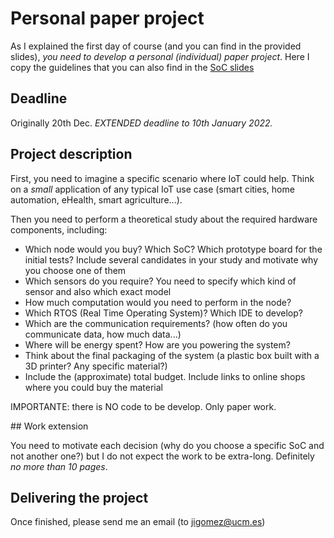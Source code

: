 # Personal paper project

As I explained the first day of course (and you can find in the provided slides), *you need to develop a personal (individual) paper project*. Here I copy the guidelines that you can also find in the [SoC slides](slides/soc.pdf)

## Deadline 
Originally 20th Dec. *EXTENDED deadline to 10th January 2022.*


## Project description

First, you need to imagine a specific scenario where IoT could help. Think on a *small* application of any typical IoT use case (smart cities, home automation, eHealth, smart agriculture...).

Then you need to perform a theoretical study about the required hardware components, including:

- Which node would you buy?  Which SoC? Which prototype board for the initial tests?  Include several candidates in your study and motivate why you choose one of them
- Which sensors do you require? You need to specify which kind of sensor and also which exact model
- How much computation would you need to perform in the node?
- Which RTOS (Real Time Operating System)? Which IDE to develop?
- Which are the communication requirements? (how often do you communicate data, how much data...)
- Where will be energy spent? How are you powering the system?
- Think about the final packaging of the system (a plastic box built with a 3D printer? Any specific material?)
- Include the (approximate) total budget. Include links to online shops where you could buy the material

IMPORTANTE: there is NO code to be develop. Only paper work.

## Work extension

You need to motivate each decision (why do you choose a specific SoC and not another one?) but I do not expect the work to be extra-long. Definitely *no more than 10 pages*.

## Delivering the project
Once finished, please send me an email (to jigomez@ucm.es)


